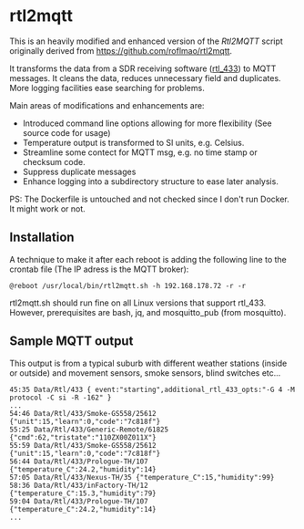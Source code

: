 # rtl2mqtt

This is an heavily modified and enhanced version of the *Rtl2MQTT* script originally derived from https://github.com/roflmao/rtl2mqtt.

It transforms the data from a SDR receiving software ([rtl_433](https://github.com/merbanan/rtl_433)) to MQTT messages.
It cleans the data, reduces unnecessary field and duplicates. More logging facilities ease searching for problems.

Main areas of modifications and enhancements are:
 * Introduced command line options allowing for more flexibility (See source code for usage)
 * Temperature output is transformed to SI units, e.g. Celsius.
 * Streamline some contect for MQTT msg, e.g. no time stamp or checksum code.
 * Suppress duplicate messages
 * Enhance logging into a subdirectory structure to ease later analysis.

PS: The Dockerfile is untouched and not checked since I don't run Docker. It might work or not.

## Installation

A technique to make it after each reboot is adding the following line to the crontab file 
(The IP adress is the MQTT broker):

```
@reboot /usr/local/bin/rtl2mqtt.sh -h 192.168.178.72 -r -r
```

rtl2mqtt.sh should run fine on all Linux versions that support rtl_433.
However, prerequisites are bash, jq, and mosquitto_pub (from mosquitto). 

## Sample MQTT output

This output is from a typical suburb with different weather stations (inside or outside)
and movement sensors, smoke sensors, blind switches etc...

```
45:35 Data/Rtl/433 { event:"starting",additional_rtl_433_opts:"-G 4 -M protocol -C si -R -162" }
...
54:46 Data/Rtl/433/Smoke-GS558/25612 {"unit":15,"learn":0,"code":"7c818f"}
55:25 Data/Rtl/433/Generic-Remote/61825 {"cmd":62,"tristate":"110ZX00Z011X"}
55:59 Data/Rtl/433/Smoke-GS558/25612 {"unit":15,"learn":0,"code":"7c818f"}
56:44 Data/Rtl/433/Prologue-TH/107 {"temperature_C":24.2,"humidity":14}
57:05 Data/Rtl/433/Nexus-TH/35 {"temperature_C":15,"humidity":99}
58:36 Data/Rtl/433/inFactory-TH/12 {"temperature_C":15.3,"humidity":79}
59:04 Data/Rtl/433/Prologue-TH/107 {"temperature_C":24.2,"humidity":14}
...
```